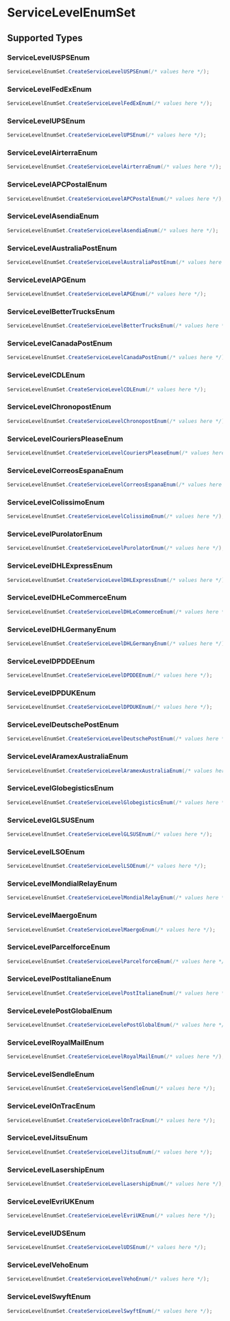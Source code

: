 # ServiceLevelEnumSet


## Supported Types

### ServiceLevelUSPSEnum

```csharp
ServiceLevelEnumSet.CreateServiceLevelUSPSEnum(/* values here */);
```

### ServiceLevelFedExEnum

```csharp
ServiceLevelEnumSet.CreateServiceLevelFedExEnum(/* values here */);
```

### ServiceLevelUPSEnum

```csharp
ServiceLevelEnumSet.CreateServiceLevelUPSEnum(/* values here */);
```

### ServiceLevelAirterraEnum

```csharp
ServiceLevelEnumSet.CreateServiceLevelAirterraEnum(/* values here */);
```

### ServiceLevelAPCPostalEnum

```csharp
ServiceLevelEnumSet.CreateServiceLevelAPCPostalEnum(/* values here */);
```

### ServiceLevelAsendiaEnum

```csharp
ServiceLevelEnumSet.CreateServiceLevelAsendiaEnum(/* values here */);
```

### ServiceLevelAustraliaPostEnum

```csharp
ServiceLevelEnumSet.CreateServiceLevelAustraliaPostEnum(/* values here */);
```

### ServiceLevelAPGEnum

```csharp
ServiceLevelEnumSet.CreateServiceLevelAPGEnum(/* values here */);
```

### ServiceLevelBetterTrucksEnum

```csharp
ServiceLevelEnumSet.CreateServiceLevelBetterTrucksEnum(/* values here */);
```

### ServiceLevelCanadaPostEnum

```csharp
ServiceLevelEnumSet.CreateServiceLevelCanadaPostEnum(/* values here */);
```

### ServiceLevelCDLEnum

```csharp
ServiceLevelEnumSet.CreateServiceLevelCDLEnum(/* values here */);
```

### ServiceLevelChronopostEnum

```csharp
ServiceLevelEnumSet.CreateServiceLevelChronopostEnum(/* values here */);
```

### ServiceLevelCouriersPleaseEnum

```csharp
ServiceLevelEnumSet.CreateServiceLevelCouriersPleaseEnum(/* values here */);
```

### ServiceLevelCorreosEspanaEnum

```csharp
ServiceLevelEnumSet.CreateServiceLevelCorreosEspanaEnum(/* values here */);
```

### ServiceLevelColissimoEnum

```csharp
ServiceLevelEnumSet.CreateServiceLevelColissimoEnum(/* values here */);
```

### ServiceLevelPurolatorEnum

```csharp
ServiceLevelEnumSet.CreateServiceLevelPurolatorEnum(/* values here */);
```

### ServiceLevelDHLExpressEnum

```csharp
ServiceLevelEnumSet.CreateServiceLevelDHLExpressEnum(/* values here */);
```

### ServiceLevelDHLeCommerceEnum

```csharp
ServiceLevelEnumSet.CreateServiceLevelDHLeCommerceEnum(/* values here */);
```

### ServiceLevelDHLGermanyEnum

```csharp
ServiceLevelEnumSet.CreateServiceLevelDHLGermanyEnum(/* values here */);
```

### ServiceLevelDPDDEEnum

```csharp
ServiceLevelEnumSet.CreateServiceLevelDPDDEEnum(/* values here */);
```

### ServiceLevelDPDUKEnum

```csharp
ServiceLevelEnumSet.CreateServiceLevelDPDUKEnum(/* values here */);
```

### ServiceLevelDeutschePostEnum

```csharp
ServiceLevelEnumSet.CreateServiceLevelDeutschePostEnum(/* values here */);
```

### ServiceLevelAramexAustraliaEnum

```csharp
ServiceLevelEnumSet.CreateServiceLevelAramexAustraliaEnum(/* values here */);
```

### ServiceLevelGlobegisticsEnum

```csharp
ServiceLevelEnumSet.CreateServiceLevelGlobegisticsEnum(/* values here */);
```

### ServiceLevelGLSUSEnum

```csharp
ServiceLevelEnumSet.CreateServiceLevelGLSUSEnum(/* values here */);
```

### ServiceLevelLSOEnum

```csharp
ServiceLevelEnumSet.CreateServiceLevelLSOEnum(/* values here */);
```

### ServiceLevelMondialRelayEnum

```csharp
ServiceLevelEnumSet.CreateServiceLevelMondialRelayEnum(/* values here */);
```

### ServiceLevelMaergoEnum

```csharp
ServiceLevelEnumSet.CreateServiceLevelMaergoEnum(/* values here */);
```

### ServiceLevelParcelforceEnum

```csharp
ServiceLevelEnumSet.CreateServiceLevelParcelforceEnum(/* values here */);
```

### ServiceLevelPostItalianeEnum

```csharp
ServiceLevelEnumSet.CreateServiceLevelPostItalianeEnum(/* values here */);
```

### ServiceLevelePostGlobalEnum

```csharp
ServiceLevelEnumSet.CreateServiceLevelePostGlobalEnum(/* values here */);
```

### ServiceLevelRoyalMailEnum

```csharp
ServiceLevelEnumSet.CreateServiceLevelRoyalMailEnum(/* values here */);
```

### ServiceLevelSendleEnum

```csharp
ServiceLevelEnumSet.CreateServiceLevelSendleEnum(/* values here */);
```

### ServiceLevelOnTracEnum

```csharp
ServiceLevelEnumSet.CreateServiceLevelOnTracEnum(/* values here */);
```

### ServiceLevelJitsuEnum

```csharp
ServiceLevelEnumSet.CreateServiceLevelJitsuEnum(/* values here */);
```

### ServiceLevelLasershipEnum

```csharp
ServiceLevelEnumSet.CreateServiceLevelLasershipEnum(/* values here */);
```

### ServiceLevelEvriUKEnum

```csharp
ServiceLevelEnumSet.CreateServiceLevelEvriUKEnum(/* values here */);
```

### ServiceLevelUDSEnum

```csharp
ServiceLevelEnumSet.CreateServiceLevelUDSEnum(/* values here */);
```

### ServiceLevelVehoEnum

```csharp
ServiceLevelEnumSet.CreateServiceLevelVehoEnum(/* values here */);
```

### ServiceLevelSwyftEnum

```csharp
ServiceLevelEnumSet.CreateServiceLevelSwyftEnum(/* values here */);
```
